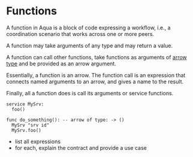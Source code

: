 # Functions

A function in Aqua is a block of code expressing a workflow, i.e., a coordination scenario that works across one or more peers.

A function may take arguments of any type and may return a value.

A function can call other functions, take functions as arguments of [arrow type](../types.md#arrow-types) and be provided as an arrow argument.

Essentially, a function is an arrow. The function call is an expression that connects named arguments to an arrow, and gives a name to the result.

Finally, all a function does is call its arguments or service functions.

```text
service MySrv:
  foo()

func do_something(): -- arrow of type: -> ()
  MySrv "srv id"
  MySrv.foo()  
```

* list all expressions
* for each, explain the contract and provide a use case


